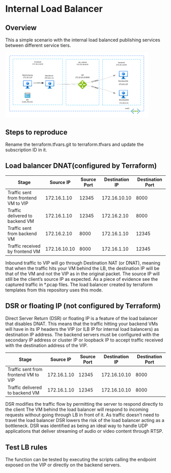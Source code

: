 # Internal Load Balancer

## Overview

This a simple scenario with the internal load balanced publishing services between different service tiers. 

<img src="pictures/diagram.PNG" width="450">


## Steps to reproduce

Rename the terraform.tfvars.git to terraform.tfvars and update the subscription ID in it.

## Load balancer DNAT(configured by Terraform)

|                 Stage                 |Source IP      |Source Port|Destination IP |Destination Port   |
|---------------------------------------|---------------|-----------|---------------|-------------------|
|Traffic sent from frontend VM to VIP   |172.16.1.10    |12345      |172.16.10.10   |8000               |
|Traffic delivered to backend VM        |172.16.1.10    |12345      |172.16.2.10    |8000               |
|Traffic sent from backend VM           |172.16.2.10    |8000       |172.16.1.10    |12345              |
|Traffic received by frontend VM        |172.16.10.10   |8000       |172.16.1.10    |12345              |

Inbound traffic to VIP will go through Destination NAT (or DNAT), meaning that when the traffic hits your VM behind the LB, the destination IP will be that of the VM and not the VIP as in the original packet. The source IP will still be the client’s source IP as expected.
As a piece of evidence see the captured traffic in *.pcap files.
The load balancer created by terraform templates from this repository uses this mode.


## DSR or floating IP (not configured by Terraform)

Direct Server Return (DSR) or floating IP is a feature of the load balancer that disables DNAT.
This means that the traffic hitting your backend VMs will have in its IP headers the VIP (or ILB IP for internal load balancers) as destination IP address.
The backend servers must be configured with the secondary IP address or cluster IP or loopback IP to accept traffic received with the destination address of the VIP.  

|                 Stage                 |Source IP      |Source Port|Destination IP |Destination Port   |
|---------------------------------------|---------------|-----------|---------------|-------------------|
|Traffic sent from frontend VM to VIP   |172.16.1.10    |12345      |172.16.10.10   |8000               |
|Traffic delivered to backend VM        |172.16.1.10    |12345      |172.16.10.10   |8000               |


DSR modifies the traffic flow by permitting the server to respond directly to the client
The VM behind the load balancer will respond to incoming requests without going through LB in front of it.
As traffic doesn't need to travel the load balancer DSR lowers the risk of the load balancer acting as a bottleneck. 
DSR was identified as being an ideal way to handle UDP applications that deliver streaming of audio or video content through RTSP.

## Test LB rules

The function can be tested by executing the scripts calling the endpoint exposed on the VIP or directly on the backend servers.


